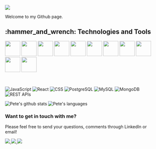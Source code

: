 <img src="https://media.giphy.com/media/NHvv0Bo3oGq1eTBDd1/giphy.gif">

Welcome to my Github page. 

<h2>
  :hammer_and_wrench: Technologies and Tools <br>
</h2>
<p>
  <img src="https://icongr.am/devicon/html5-original-wordmark.svg?size=128&color=currentColor" width="50" height="50"/>
  <img src="https://icongr.am/devicon/css3-original-wordmark.svg?size=128&color=currentColor" width="50" height="50"/>
  <img src="https://icongr.am/devicon/javascript-original.svg?size=128&color=currentColor" width="50" height="50"/>
  <img src="https://icongr.am/devicon/nodejs-original.svg?size=128&color=currentColor" width="50" height="50"/>
  <img src="https://icongr.am/devicon/react-original-wordmark.svg?size=128&color=currentColor" width="50" height="50"/>
  <img src="https://icongr.am/devicon/express-original-wordmark.svg?size=128&color=currentColor" width="50" height="50"/>
  <img src="https://icongr.am/devicon/mysql-original-wordmark.svg?size=128&color=currentColor" width="50" height="50"/>
  <img src="https://icongr.am/devicon/postgresql-original-wordmark.svg?size=128&color=currentColor" width="50" height="50"/>
  <img src="https://icongr.am/devicon/mongodb-original-wordmark.svg?size=128&color=currentColor" width="50" height="50"/>
  <img src="https://icongr.am/devicon/mongooose-original-wordmark.svg?size=128&color=currentColor" width="50" height="50"/>
  <img src="https://icongr.am/devicon/docker-original-wordmark.svg?size=128&color=currentColor" width="50" height="50"/>
 </p>
 <br>
 
![JavaScript](https://img.shields.io/badge/JavaScript-500+_Hours-yellow)
![React](https://img.shields.io/badge/React-200+_Hours-9cf)
![CSS](https://img.shields.io/badge/CSS-50+_Hours-blueviolet)
![PostgreSQL](https://img.shields.io/badge/SQL-25+_Hours-navy)
![MySQL](https://img.shields.io/badge/SQL-15+_Hours-informational)
![MongoDB](https://img.shields.io/badge/MongoDB-10+_Hours-green)
![REST APIs](https://img.shields.io/badge/REST_APIs-20+_Hours-important)

![Pete's github stats](https://github-readme-stats.vercel.app/api?username=KilgoreTrout9&count_private=true&show_icons=true&theme=radical)
![Pete's languages](https://github-readme-stats.vercel.app/api/top-langs/?username=KilgoreTrout9&theme=merko&layout=compact&hide_langs_below=1)

### Want to get in touch with me?

Please feel free to send your questions, comments through LinkedIn or email!

<!-- LinkedIn Contact -->
<a href="https://www.linkedin.com/in/pete-cowles-engineer/" target="_blank">
  <img src="https://img.shields.io/badge/-Pete%20Cowles-blue?style=for-the-badge&logo=Linkedin&logoColor=white"/>
</a>
  
<!-- Email -->
<a href="mailto:plcowles1@yahoo.com">
  <img src="https://img.shields.io/badge/EMAIL-plcowles1@yahoo.com-d44638?style=for-the-badge"/>
</a>

<!-- Email -->
<a href="mailto:kilgore9trout@gmail.com">
  <img src="https://img.shields.io/badge/EMAIL-kilgore9trout@gmail.com-d44638?style=for-the-badge"/>
</a>


